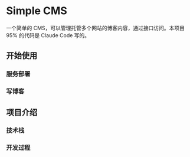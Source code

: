 # Simple CMS

一个简单的 CMS，可以管理托管多个网站的博客内容，通过接口访问。本项目 95% 的代码是 Claude Code 写的。

## 开始使用

### 服务部署

### 写博客

## 项目介绍

### 技术栈

### 开发过程
